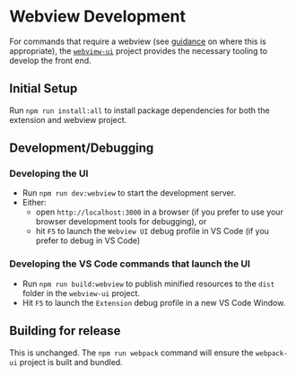 # Webview Development

For commands that require a webview (see [guidance](https://code.visualstudio.com/api/extension-guides/webview#should-i-use-a-webview) on where this is appropriate), the [`webview-ui`](../webview-ui/) project provides the necessary tooling to develop the front end.

## Initial Setup

Run `npm run install:all` to install package dependencies for both the extension and webview project.

## Development/Debugging

### Developing the UI

- Run `npm run dev:webview` to start the development server.
- Either:
  - open `http://localhost:3000` in a browser (if you prefer to use your browser development tools for debugging), or
  - hit `F5` to launch the `Webview UI` debug profile in VS Code (if you prefer to debug in VS Code)

### Developing the VS Code commands that launch the UI

- Run `npm run build:webview` to publish minified resources to the `dist` folder in the `webview-ui` project.
- Hit `F5` to launch the `Extension` debug profile in a new VS Code Window.

## Building for release

This is unchanged. The `npm run webpack` command will ensure the `webpack-ui` project is built and bundled.
